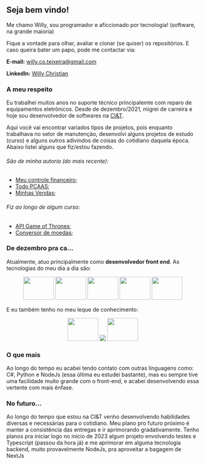 ## Seja bem vindo!

Me chamo Willy, sou programador e aficcionado por tecnologia! (software, na grande maioria)

Fique a vontade para olhar, avaliar e clonar (se quiser) os repositórios. E caso queira bater um papo, pode me contactar via:

__E-mail:__ willy.co.teixeira@gmail.com

__LinkedIn:__ [Willy Christian](https://www.linkedin.com/in/willychristian/)

### A meu respeito
  Eu trabalhei muitos anos no suporte técnico principalemte com reparo de equipamentos eletrônicos. Desde de dezembro/2021, migrei
de carreira e hoje sou desenvolvedor de softwares na [CI&T](https://ciandt.com/br/).

  Aqui você vai encontrar variados tipos de projetos, pois enquanto trabalhava no setor de manutenção, desenvolvi alguns projetos de estudo (curso)
e alguns outros adivindos de coisas do cotidiano daquela época. Abaixo listei alguns que fiz/estou fazendo.

###### São de minha autoria (do mais recente):
 - [Meu controle financeiro](https://github.com/WillyChristian/expense-control);
 - [Todo PCAAS](https://github.com/WillyChristian/todo-pcaas);
 - [Minhas Vendas](https://github.com/WillyChristian/minhasVendas);

###### Fiz ao longo de algum curso:
 - [API Game of Thrones](https://github.com/WillyChristian/GameOfThrones);
 - [Conversor de moedas](https://github.com/WillyChristian/convertmymoney);


### De dezembro pra ca...
  Atualmente, atuo principalmente como __desenvolvedor front end__. As tecnologias do meu dia a dia são:
<p align="center">
  <img height="60" width="80" src="https://cdn.jsdelivr.net/gh/devicons/devicon/icons/sass/sass-original.svg" />
  <img height="60" width="80" src="https://cdn.jsdelivr.net/gh/devicons/devicon/icons/drupal/drupal-original-wordmark.svg" />
  <img height="60" width="80" src="https://cdn.jsdelivr.net/gh/devicons/devicon/icons/javascript/javascript-original.svg" />
  <img height="60" width="80" src="https://cdn.jsdelivr.net/gh/devicons/devicon/icons/jquery/jquery-plain-wordmark.svg" />
  <img height="60" width="80" src="https://cdn.jsdelivr.net/gh/devicons/devicon/icons/php/php-plain.svg" />
</p>
  E eu também tenho no meu leque de conhecimento: 
<p align="center">  
  <img height="60" width="80" src="https://cdn.jsdelivr.net/gh/devicons/devicon/icons/react/react-original-wordmark.svg" />
  <img src="https://img.shields.io/badge/Mobile-React%20Native-%2361DAFB?style=for-the-badge&logo=React" />  
  <img height="60" width="80" src="https://cdn.jsdelivr.net/gh/devicons/devicon/icons/nextjs/nextjs-original-wordmark.svg" />
</p>

### O que mais
  Ao longo do tempo eu acabei tendo contato com outras linguagens como: C#, Python e NodeJs (essa última eu estudei bastante),
mas eu sempre tive uma facilidade muito grande com o front-end, e acabei desenvolvendo essa vertente com mais ênfase.

### No futuro...
  Ao longo do tempo que estou na CI&T venho desenvolvendo habilidades diversas e necessárias para o cotidiano. Meu plano pro futuro próximo 
é manter a consistência das entregas e ir aprimorando gradativamente. Tenho planos pra iniciar logo no início de 2023 algum projeto envolvendo
testes e Typescript (passou da hora já) e me aprimorar em alguma tecnologia backend, muito provavelmente NodeJs, pra aproveitar a bagagem de NextJs

